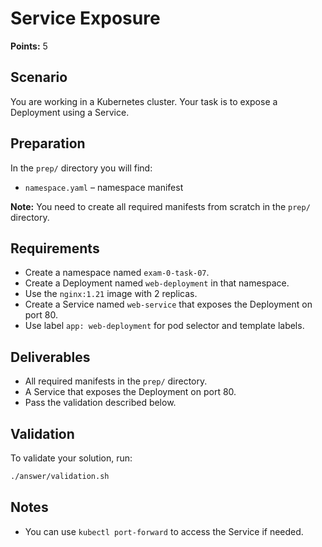 # Service Exposure

**Points:** 5

## Scenario
You are working in a Kubernetes cluster. Your task is to expose a Deployment using a Service.

## Preparation
In the `prep/` directory you will find:
- `namespace.yaml` – namespace manifest

**Note:** You need to create all required manifests from scratch in the `prep/` directory.

## Requirements
- Create a namespace named `exam-0-task-07`.
- Create a Deployment named `web-deployment` in that namespace.
- Use the `nginx:1.21` image with 2 replicas.
- Create a Service named `web-service` that exposes the Deployment on port 80.
- Use label `app: web-deployment` for pod selector and template labels.

## Deliverables
- All required manifests in the `prep/` directory.
- A Service that exposes the Deployment on port 80.
- Pass the validation described below.

## Validation
To validate your solution, run:

```sh
./answer/validation.sh
```

## Notes
- You can use `kubectl port-forward` to access the Service if needed.
